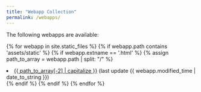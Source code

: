 ```yaml
---
title: "Webapp Collection"
permalink: /webapps/
---
```


The following webapps are available:

{% for webapp in site.static_files %}
{% if webapp.path contains 'assets/static' %}
{% if webapp.extname == '.html' %}
{% assign path_to_array = webapp.path | split: "/" %}
<li><a href="{{ webapp.path | relative_url }}">{{ path_to_array[-2] | capitalize }}</a> (last update {{ webapp.modified_time | date_to_string }})</li>
{% endif %}
{% endif %}
{% endfor %}

